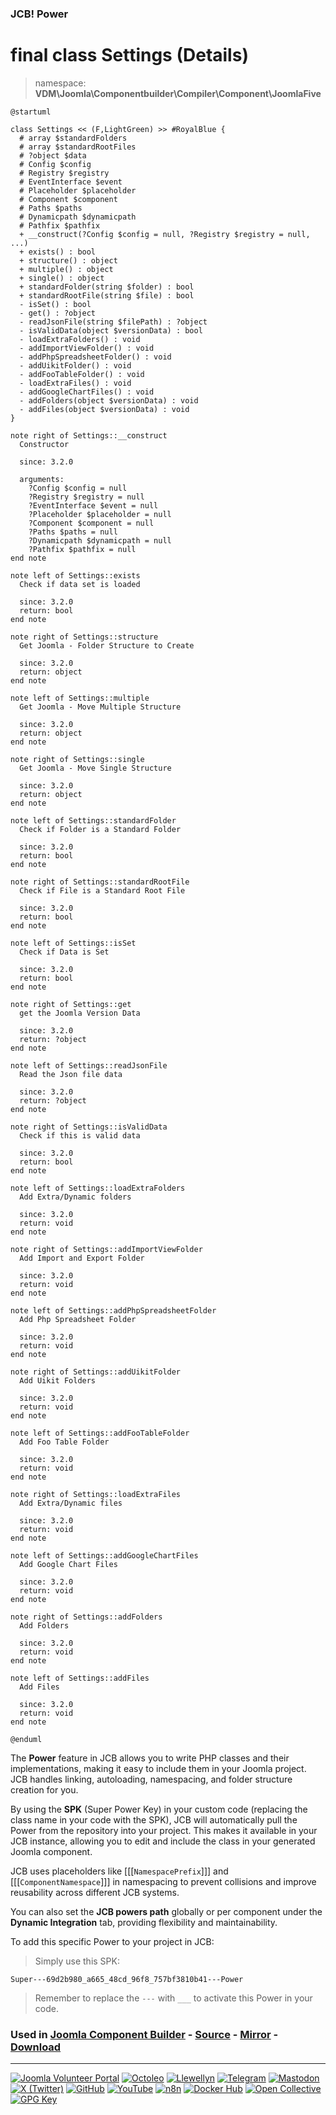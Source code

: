 ### JCB! Power
# final class Settings (Details)
> namespace: **VDM\Joomla\Componentbuilder\Compiler\Component\JoomlaFive**

```uml
@startuml

class Settings << (F,LightGreen) >> #RoyalBlue {
  # array $standardFolders
  # array $standardRootFiles
  # ?object $data
  # Config $config
  # Registry $registry
  # EventInterface $event
  # Placeholder $placeholder
  # Component $component
  # Paths $paths
  # Dynamicpath $dynamicpath
  # Pathfix $pathfix
  + __construct(?Config $config = null, ?Registry $registry = null, ...)
  + exists() : bool
  + structure() : object
  + multiple() : object
  + single() : object
  + standardFolder(string $folder) : bool
  + standardRootFile(string $file) : bool
  - isSet() : bool
  - get() : ?object
  - readJsonFile(string $filePath) : ?object
  - isValidData(object $versionData) : bool
  - loadExtraFolders() : void
  - addImportViewFolder() : void
  - addPhpSpreadsheetFolder() : void
  - addUikitFolder() : void
  - addFooTableFolder() : void
  - loadExtraFiles() : void
  - addGoogleChartFiles() : void
  - addFolders(object $versionData) : void
  - addFiles(object $versionData) : void
}

note right of Settings::__construct
  Constructor

  since: 3.2.0
  
  arguments:
    ?Config $config = null
    ?Registry $registry = null
    ?EventInterface $event = null
    ?Placeholder $placeholder = null
    ?Component $component = null
    ?Paths $paths = null
    ?Dynamicpath $dynamicpath = null
    ?Pathfix $pathfix = null
end note

note left of Settings::exists
  Check if data set is loaded

  since: 3.2.0
  return: bool
end note

note right of Settings::structure
  Get Joomla - Folder Structure to Create

  since: 3.2.0
  return: object
end note

note left of Settings::multiple
  Get Joomla - Move Multiple Structure

  since: 3.2.0
  return: object
end note

note right of Settings::single
  Get Joomla - Move Single Structure

  since: 3.2.0
  return: object
end note

note left of Settings::standardFolder
  Check if Folder is a Standard Folder

  since: 3.2.0
  return: bool
end note

note right of Settings::standardRootFile
  Check if File is a Standard Root File

  since: 3.2.0
  return: bool
end note

note left of Settings::isSet
  Check if Data is Set

  since: 3.2.0
  return: bool
end note

note right of Settings::get
  get the Joomla Version Data

  since: 3.2.0
  return: ?object
end note

note left of Settings::readJsonFile
  Read the Json file data

  since: 3.2.0
  return: ?object
end note

note right of Settings::isValidData
  Check if this is valid data

  since: 3.2.0
  return: bool
end note

note left of Settings::loadExtraFolders
  Add Extra/Dynamic folders

  since: 3.2.0
  return: void
end note

note right of Settings::addImportViewFolder
  Add Import and Export Folder

  since: 3.2.0
  return: void
end note

note left of Settings::addPhpSpreadsheetFolder
  Add Php Spreadsheet Folder

  since: 3.2.0
  return: void
end note

note right of Settings::addUikitFolder
  Add Uikit Folders

  since: 3.2.0
  return: void
end note

note left of Settings::addFooTableFolder
  Add Foo Table Folder

  since: 3.2.0
  return: void
end note

note right of Settings::loadExtraFiles
  Add Extra/Dynamic files

  since: 3.2.0
  return: void
end note

note left of Settings::addGoogleChartFiles
  Add Google Chart Files

  since: 3.2.0
  return: void
end note

note right of Settings::addFolders
  Add Folders

  since: 3.2.0
  return: void
end note

note left of Settings::addFiles
  Add Files

  since: 3.2.0
  return: void
end note

@enduml
```

The **Power** feature in JCB allows you to write PHP classes and their implementations,
making it easy to include them in your Joomla project. JCB handles linking, autoloading,
namespacing, and folder structure creation for you.

By using the **SPK** (Super Power Key) in your custom code (replacing the class name
in your code with the SPK), JCB will automatically pull the Power from the repository
into your project. This makes it available in your JCB instance, allowing you to edit
and include the class in your generated Joomla component.

JCB uses placeholders like [[[`NamespacePrefix`]]] and [[[`ComponentNamespace`]]] in
namespacing to prevent collisions and improve reusability across different JCB systems.

You can also set the **JCB powers path** globally or per component under the
**Dynamic Integration** tab, providing flexibility and maintainability.

To add this specific Power to your project in JCB:

> Simply use this SPK:
```
Super---69d2b980_a665_48cd_96f8_757bf3810b41---Power
```
> Remember to replace the `---` with `___` to activate this Power in your code.

### Used in [Joomla Component Builder](https://www.joomlacomponentbuilder.com) - [Source](https://git.vdm.dev/joomla/Component-Builder) - [Mirror](https://github.com/vdm-io/Joomla-Component-Builder) - [Download](https://git.vdm.dev/joomla/pkg-component-builder/releases)

---
[![Joomla Volunteer Portal](https://img.shields.io/badge/-Joomla-gold?logo=joomla)](https://volunteers.joomla.org/joomlers/1396-llewellyn-van-der-merwe "Join Llewellyn on the Joomla Volunteer Portal: Shaping the Future Together!") [![Octoleo](https://img.shields.io/badge/-Octoleo-black?logo=linux)](https://git.vdm.dev/octoleo "--quiet") [![Llewellyn](https://img.shields.io/badge/-Llewellyn-ffffff?logo=gitea)](https://git.vdm.dev/Llewellyn "Collaborate and Innovate with Llewellyn on Git: Building a Better Code Future!") [![Telegram](https://img.shields.io/badge/-Telegram-blue?logo=telegram)](https://t.me/Joomla_component_builder "Join Llewellyn and the Community on Telegram: Building Joomla Components Together!") [![Mastodon](https://img.shields.io/badge/-Mastodon-9e9eec?logo=mastodon)](https://joomla.social/@llewellyn "Connect and Engage with Llewellyn on Joomla Social: Empowering Communities, One Post at a Time!") [![X (Twitter)](https://img.shields.io/badge/-X-black?logo=x)](https://x.com/llewellynvdm "Join the Conversation with Llewellyn on X: Where Ideas Take Flight!") [![GitHub](https://img.shields.io/badge/-GitHub-181717?logo=github)](https://github.com/Llewellynvdm "Build, Innovate, and Thrive with Llewellyn on GitHub: Turning Ideas into Impact!") [![YouTube](https://img.shields.io/badge/-YouTube-ff0000?logo=youtube)](https://www.youtube.com/@OctoYou "Explore, Learn, and Create with Llewellyn on YouTube: Your Gateway to Inspiration!") [![n8n](https://img.shields.io/badge/-n8n-black?logo=n8n)](https://n8n.io/creators/octoleo "Effortless Automation and Impactful Workflows with Llewellyn on n8n!") [![Docker Hub](https://img.shields.io/badge/-Docker-grey?logo=docker)](https://hub.docker.com/u/llewellyn "Llewellyn on Docker: Containerize Your Creativity!") [![Open Collective](https://img.shields.io/badge/-Donate-green?logo=opencollective)](https://opencollective.com/joomla-component-builder "Donate towards JCB: Help Llewellyn financially so he can continue developing this great tool!") [![GPG Key](https://img.shields.io/badge/-GPG-blue?logo=gnupg)](https://git.vdm.dev/Llewellyn/gpg "Unlock Trust and Security with Llewellyn's GPG Key: Your Gateway to Verified Connections!")